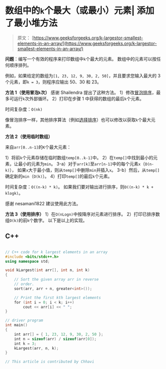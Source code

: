 # 数组中的`k`个最大（或最小）元素| 添加了最小堆方法

> 原文： [https://www.geeksforgeeks.org/k-largestor-smallest-elements-in-an-array/](https://www.geeksforgeeks.org/k-largestor-smallest-elements-in-an-array/)

**问题**：编写一个有效的程序来打印数组中`k`个最大的元素。 数组中的元素可以按任何顺序排列。

例如，如果给定的数组为`[1, 23, 12, 9, 30, 2, 50]`，并且要求您输入最大的 3 个元素，即`k = 3`，则程序应输出 50、30 和 23。



 **方法 1（使用冒泡`k`次）**
感谢 Shailendra 提出了这种方法。
1）修改[冒泡排序](https://www.geeksforgeeks.org/bubble-sort/)，最多可运行`k`次外部循环。
2）打印在步骤 1 中获得的数组的最后`k`个元素。

时间复杂度：`O(nk)`

像冒泡排序一样，其他排序算法（例如[选择排序](http://en.wikipedia.org/wiki/Selection_sort)）也可以修改以获取`k`个最大元素。

**方法 2（使用临时数组）**

来自`arr[0..n-1]`的`K`个最大元素：

1）将前`k`个元素存储在临时数组`temp[0..k-1]`中。
2）在`temp[]`中找到最小的元素，让最小的元素为`min`。
3-a）对于`arr[k]`至`arr[n-1]`中的每个元素`x`（`O(n-k)`），
如果`x`大于最小值，则从`temp[]`中删除`min`并插入`x`。
3-b）然后，从`temp[]`确定新的`min`（`O(k)`）。
4）打印`temp[]`的最后`k`个元素。

时间复杂度：`O((n-k) * k)`。 如果我们要对输出进行排序，则`O((n-k) * k + klogk)`。

感谢 nesamani1822 建议使用此方法。

**方法 3（使用排序）**
1）在`O(nLogn)`中按降序对元素进行排序。
2）打印已排序数组`O(k)`的前`k`个数字。
以下是以上的实现。

## C++ 

```cpp

// C++ code for k largest elements in an array 
#include <bits/stdc++.h> 
using namespace std; 

void kLargest(int arr[], int n, int k) 
{ 
    // Sort the given array arr in reverse 
    // order. 
    sort(arr, arr + n, greater<int>()); 

    // Print the first kth largest elements 
    for (int i = 0; i < k; i++) 
        cout << arr[i] << " "; 
} 

// driver program 
int main() 
{ 
    int arr[] = { 1, 23, 12, 9, 30, 2, 50 }; 
    int n = sizeof(arr) / sizeof(arr[0]); 
    int k = 3; 
    kLargest(arr, n, k); 
} 

// This article is contributed by Chhavi 

```